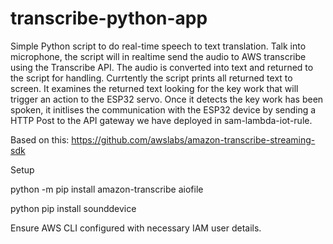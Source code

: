 # transcribe-python-app


Simple Python script to do real-time speech to text translation. Talk into microphone, the script will in realtime send the audio to AWS transcribe using the Transcribe API. The audio is converted into text and returned to the script for handling. Currtently the script prints all returned text to screen. It examines the returned text looking for the key work that will trigger an action to the ESP32 servo. Once it detects the key work has been spoken, it initlises the communication with the ESP32 device by sending a HTTP Post to the API gateway we have deployed in sam-lambda-iot-rule.

Based on this: https://github.com/awslabs/amazon-transcribe-streaming-sdk

Setup

python -m pip install amazon-transcribe aiofile

python pip install sounddevice

Ensure AWS CLI configured with necessary IAM user details.

